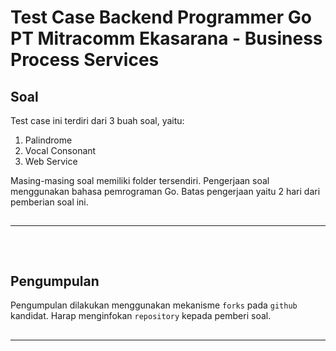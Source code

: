 # Test Case Backend Programmer Go <br>PT Mitracomm Ekasarana - Business Process Services

## Soal
Test case ini terdiri dari 3 buah soal, yaitu:
    <ol>
        <li>Palindrome</li>
        <li>Vocal Consonant</li>
        <li>Web Service</li>
    </ol>
Masing-masing soal memiliki folder tersendiri. Pengerjaan soal menggunakan bahasa pemrograman Go.
Batas pengerjaan yaitu 2 hari dari pemberian soal ini.
## <hr><br>

## Pengumpulan
Pengumpulan dilakukan menggunakan mekanisme `forks` pada `github` kandidat. Harap menginfokan `repository` kepada pemberi soal.
## <hr><br>
